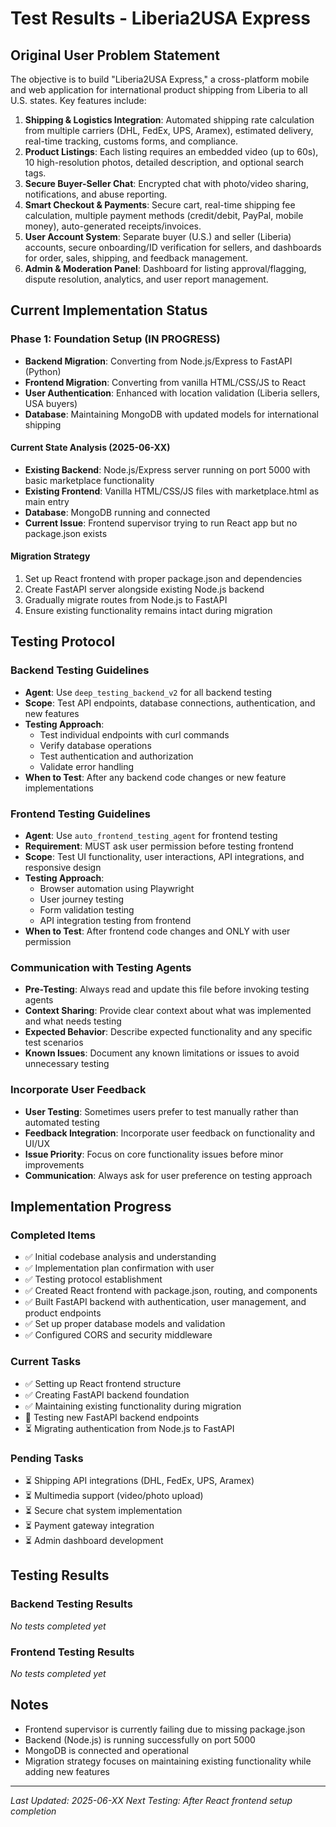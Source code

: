 # Test Results - Liberia2USA Express

## Original User Problem Statement
The objective is to build "Liberia2USA Express," a cross-platform mobile and web application for international product shipping from Liberia to all U.S. states. Key features include:
1. **Shipping & Logistics Integration**: Automated shipping rate calculation from multiple carriers (DHL, FedEx, UPS, Aramex), estimated delivery, real-time tracking, customs forms, and compliance.
2. **Product Listings**: Each listing requires an embedded video (up to 60s), 10 high-resolution photos, detailed description, and optional search tags.
3. **Secure Buyer-Seller Chat**: Encrypted chat with photo/video sharing, notifications, and abuse reporting.
4. **Smart Checkout & Payments**: Secure cart, real-time shipping fee calculation, multiple payment methods (credit/debit, PayPal, mobile money), auto-generated receipts/invoices.
5. **User Account System**: Separate buyer (U.S.) and seller (Liberia) accounts, secure onboarding/ID verification for sellers, and dashboards for order, sales, shipping, and feedback management.
6. **Admin & Moderation Panel**: Dashboard for listing approval/flagging, dispute resolution, analytics, and user report management.

## Current Implementation Status

### Phase 1: Foundation Setup (IN PROGRESS)
- **Backend Migration**: Converting from Node.js/Express to FastAPI (Python)
- **Frontend Migration**: Converting from vanilla HTML/CSS/JS to React
- **User Authentication**: Enhanced with location validation (Liberia sellers, USA buyers)
- **Database**: Maintaining MongoDB with updated models for international shipping

#### Current State Analysis (2025-06-XX)
- **Existing Backend**: Node.js/Express server running on port 5000 with basic marketplace functionality
- **Existing Frontend**: Vanilla HTML/CSS/JS files with marketplace.html as main entry
- **Database**: MongoDB running and connected
- **Current Issue**: Frontend supervisor trying to run React app but no package.json exists

#### Migration Strategy
1. Set up React frontend with proper package.json and dependencies
2. Create FastAPI server alongside existing Node.js backend
3. Gradually migrate routes from Node.js to FastAPI
4. Ensure existing functionality remains intact during migration

## Testing Protocol

### Backend Testing Guidelines
- **Agent**: Use `deep_testing_backend_v2` for all backend testing
- **Scope**: Test API endpoints, database connections, authentication, and new features
- **Testing Approach**: 
  - Test individual endpoints with curl commands
  - Verify database operations
  - Test authentication and authorization
  - Validate error handling
- **When to Test**: After any backend code changes or new feature implementations

### Frontend Testing Guidelines  
- **Agent**: Use `auto_frontend_testing_agent` for frontend testing
- **Requirement**: MUST ask user permission before testing frontend
- **Scope**: Test UI functionality, user interactions, API integrations, and responsive design
- **Testing Approach**:
  - Browser automation using Playwright
  - User journey testing
  - Form validation testing
  - API integration testing from frontend
- **When to Test**: After frontend code changes and ONLY with user permission

### Communication with Testing Agents
- **Pre-Testing**: Always read and update this file before invoking testing agents
- **Context Sharing**: Provide clear context about what was implemented and what needs testing
- **Expected Behavior**: Describe expected functionality and any specific test scenarios
- **Known Issues**: Document any known limitations or issues to avoid unnecessary testing

### Incorporate User Feedback
- **User Testing**: Sometimes users prefer to test manually rather than automated testing
- **Feedback Integration**: Incorporate user feedback on functionality and UI/UX
- **Issue Priority**: Focus on core functionality issues before minor improvements
- **Communication**: Always ask for user preference on testing approach

## Implementation Progress

### Completed Items
- ✅ Initial codebase analysis and understanding
- ✅ Implementation plan confirmation with user
- ✅ Testing protocol establishment
- ✅ Created React frontend with package.json, routing, and components
- ✅ Built FastAPI backend with authentication, user management, and product endpoints
- ✅ Set up proper database models and validation
- ✅ Configured CORS and security middleware

### Current Tasks
- ✅ Setting up React frontend structure
- ✅ Creating FastAPI backend foundation  
- ✅ Maintaining existing functionality during migration
- 🔄 Testing new FastAPI backend endpoints
- ⏳ Migrating authentication from Node.js to FastAPI

### Pending Tasks
- ⏳ Shipping API integrations (DHL, FedEx, UPS, Aramex)
- ⏳ Multimedia support (video/photo upload)
- ⏳ Secure chat system implementation
- ⏳ Payment gateway integration
- ⏳ Admin dashboard development

## Testing Results

### Backend Testing Results
*No tests completed yet*

### Frontend Testing Results  
*No tests completed yet*

## Notes
- Frontend supervisor is currently failing due to missing package.json
- Backend (Node.js) is running successfully on port 5000
- MongoDB is connected and operational
- Migration strategy focuses on maintaining existing functionality while adding new features

---
*Last Updated: 2025-06-XX*
*Next Testing: After React frontend setup completion*